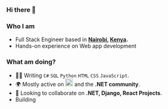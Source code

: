 ### Hi there 👋

### Who I am
* Full Stack Engineer based in **[Nairobi](https://en.wikipedia.org/wiki/Nairobi), [Kenya](https://en.wikipedia.org/wiki/Kenya).** 
* Hands-on experience on Web app development

### What am doing?
* 👨‍💻 Writing `C#` `SQL` `Python` `HTML` `CSS` `JavaScript`.
* 🌍 Mostly active on <a href="https://www.linkedin.com/in/ouko-ezra-ab84a413b"><img src="https://cdn-icons-png.flaticon.com/512/174/174857.png" height=20></a> <!--[LinkedIn](https://www.linkedin.com/in/ouko-ezra-ab84a413b)--> and the **.NET community**.
* 👯 Looking to collaborate on **.NET, Django, React Projects**.
* Building 


<!--
**iamOuko/iamOuko** is a ✨ _special_ ✨ repository because its `README.md` (this file) appears on your GitHub profile.

Here are some ideas to get you started:

- 🔭 I’m currently working on ...
- 🌱 I’m currently learning ...
- 👯 I’m looking to collaborate on ...
- 🤔 I’m looking for help with ...
- 💬 Ask me about ...
- 📫 How to reach me: ...
- 😄 Pronouns: ...
- ⚡ Fun fact: ...
-->

